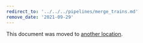 ```yaml
---
redirect_to: '../../../pipelines/merge_trains.md'
remove_date: '2021-09-29'
---
```


This document was moved to [another location](../../../pipelines/merge_trains.md).

<!-- This redirect file can be deleted after 2021-09-29. -->
<!-- Before deletion, see: https://docs.gitlab.com/ee/development/documentation/#move-or-rename-a-page -->
